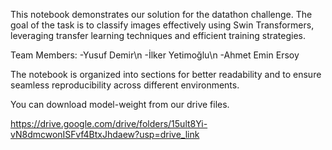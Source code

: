 This notebook demonstrates our solution for the datathon challenge. The goal of the task is to classify images effectively using Swin Transformers, leveraging transfer learning techniques and efficient training strategies.

Team Members:
-Yusuf Demir\n
-İlker Yetimoğlu\n
-Ahmet Emin Ersoy

The notebook is organized into sections for better readability and to ensure seamless reproducibility across different environments.


You can download model-weight from our drive files.

https://drive.google.com/drive/folders/15ult8Yi-vN8dmcwonISFvf4BtxJhdaew?usp=drive_link
